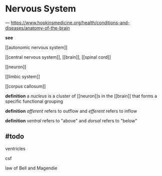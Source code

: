 # Nervous System

&mdash; <https://www.hopkinsmedicine.org/health/conditions-and-diseases/anatomy-of-the-brain>

**see**

[[autonomic nervous system]]

[[central nervous system]], [[brain]], [[spinal cord]]

[[neuron]]

[[limbic system]]

[[corpus callosum]]

**definition** a _nucleus_ is a cluster of [[neuron]]s in the [[brain]] that forms a specific functional grouping

**definition** _afferent_ refers to outflow and _efferent_ refers to inflow

**definition** _ventral_ refers to "above" and _dorsal_ refers to "below"

## #todo

ventricles

csf

law of Bell and Magendie
